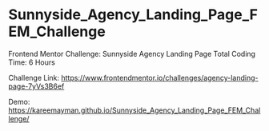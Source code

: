 # Sunnyside_Agency_Landing_Page_FEM_Challenge
Frontend Mentor Challenge: Sunnyside Agency Landing Page
Total Coding Time: 6 Hours

Challenge Link: https://www.frontendmentor.io/challenges/agency-landing-page-7yVs3B6ef

Demo: https://kareemayman.github.io/Sunnyside_Agency_Landing_Page_FEM_Challenge/
